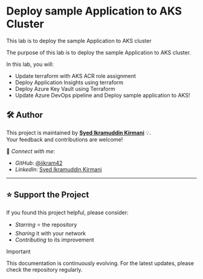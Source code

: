 # Deploy sample Application to AKS Cluster

This lab is to deploy the sample Application to AKS cluster

The purpose of this lab is to deploy the sample Application to AKS cluster. 

In this lab, you will:
- Update terraform with AKS ACR role assignment
- Deploy Application Insights using terraform
- Deploy Azure Key Vault using Terraform
- Update Azure DevOps pipeline and Deploy sample application to AKS!



## 🛠 Author

This project is maintained by **[Syed Ikramuddin Kirmani](https://github.com/iikram42)** 💡.  
Your feedback and contributions are welcome!

📧 *Connect with me:*
- *GitHub*: [@iikram42](https://github.com/iikram42)
- *LinkedIn*: [Syed Ikramuddin Kirmani](https://www.linkedin.com/in/ikramkirmani/)

---

## ⭐ Support the Project

If you found this project helpful, please consider:
- *Starring* ⭐ the repository  
- *Sharing* it with your network  
- *Contributing* to its improvement

> [!Important]  
> This documentation is continuously evolving. For the latest updates, please check the repository regularly.